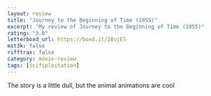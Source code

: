 ```yaml
---
layout: review
title: "Journey to the Beginning of Time (1955)"
excerpt: "My review of Journey to the Beginning of Time (1955)"
rating: "3.0"
letterboxd_url: https://boxd.it/20ujEl
mst3k: false
rifftrax: false
category: movie-review
tags: [scifiploitation]
---
```


The story is a little dull, but the animal animations are cool
